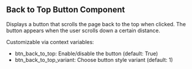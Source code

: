 ## Back to Top Button Component
Displays a button that scrolls the page back to the top when clicked. The button appears when the user scrolls down a certain distance.

Customizable via context variables:
- btn_back_to_top: Enable/disable the button (default: True)
- btn_back_to_top_variant: Choose button style variant (default: 1)
